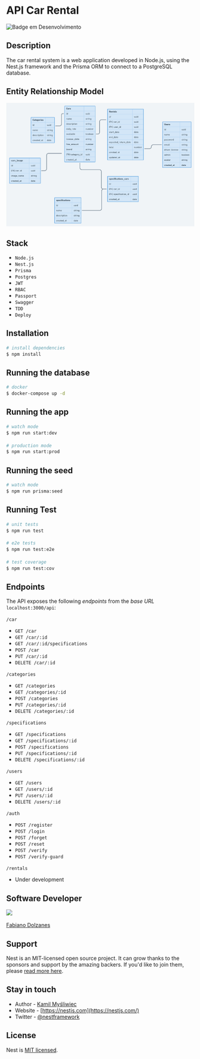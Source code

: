 # API Car Rental 

![Badge em Desenvolvimento](http://img.shields.io/static/v1?label=Status&message=Under%20Development&color=GREEN)

## Description

The car rental system is a web application developed in Node.js, using the Nest.js framework and the Prisma ORM to connect to a PostgreSQL database. 


## Entity Relationship Model
![](diagrama-rental-api.png)

## Stack
* `Node.js`
* `Nest.js`
* `Prisma`
* `Postgres`
* `JWT`
* `RBAC`
* `Passport`
* `Swagger`
* `TDD`
* `Deploy`

## Installation

```bash
# install dependencies
$ npm install
```

## Running the database

```bash
# docker
$ docker-compose up -d
```

## Running the app

```bash
# watch mode
$ npm run start:dev

# production mode
$ npm run start:prod
```

## Running the seed

```bash
# watch mode
$ npm run prisma:seed
```

## Running Test

```bash
# unit tests
$ npm run test

# e2e tests
$ npm run test:e2e

# test coverage
$ npm run test:cov
```

## Endpoints

The API exposes the following *endpoints* from the *base URL* `localhost:3000/api`:

`/car`
* `GET /car`
* `GET /car/:id`
* `GET /car/:id/specifications`
* `POST /car`
* `PUT /car/:id`
* `DELETE /car/:id`

`/categories`
* `GET /categories`
* `GET /categories/:id`
* `POST /categories`
* `PUT /categories/:id`
* `DELETE /categories/:id`

`/specifications`
* `GET /specifications`
* `GET /specifications/:id`
* `POST /specifications`
* `PUT /specifications/:id`
* `DELETE /specifications/:id`

`/users`
* `GET /users`
* `GET /users/:id`
* `PUT /users/:id`
* `DELETE /users/:id`

`/auth`
* `POST /register`
* `POST /login`
* `POST /forget`
* `POST /reset`
* `POST /verify`
* `POST /verify-guard`

`/rentals`
* Under development

## Software Developer
![](https://avatars.githubusercontent.com/u/7582408?s=100&v=2)

[Fabiano Dolzanes](https://fdolzanes1.github.io)

## Support

Nest is an MIT-licensed open source project. It can grow thanks to the sponsors and support by the amazing backers. If you'd like to join them, please [read more here](https://docs.nestjs.com/support).

## Stay in touch

- Author - [Kamil Myśliwiec](https://kamilmysliwiec.com)
- Website - [https://nestjs.com](https://nestjs.com/)
- Twitter - [@nestframework](https://twitter.com/nestframework)

## License

Nest is [MIT licensed](LICENSE).
